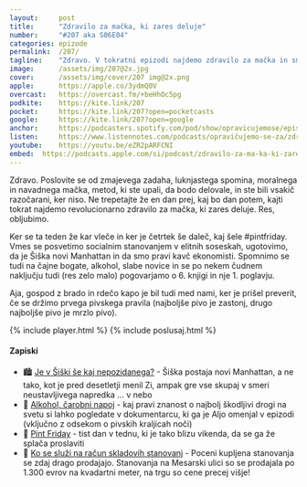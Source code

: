 ```yaml
---
layout: 	post
title:  	"Zdravilo za mačka, ki zares deluje"
number: 	"#207 aka S06E04"
categories:	epizode
permalink:	/207/
tagline: 	"Zdravo. V tokratni epizodi najdemo zdravilo za mačka in smo spet kavč strokovnjaki, tokrat za ekonomijo. Z nami je bil gospod z brado in rdečo kapo, ker je prišel preverit, če se držimo prvega pivskega pravila."
image:		/assets/img/207@2x.jpg
cover:		/assets/img/cover/207 img@2x.png
apple:		https://apple.co/3ydmQ0V
overcast:	https://overcast.fm/+beHhOc5pg
podkite:	https://kite.link/207
pocket:		https://kite.link/207?open=pocketcasts
google:		https://kite.link/207?open=google
anchor:		https://podcasters.spotify.com/pod/show/opravicujemose/episodes/Zdravilo-za-maka--ki-res-deluje-e2jimj0
listen:		https://www.listennotes.com/podcasts/opravičujemo-se-za/zdravilo-za-mačka-ki-res-emwdGvq2DU-/embed/
youtube:	https://youtu.be/eZR2pARFCNI
embed:	https://podcasts.apple.com/si/podcast/zdravilo-za-ma-ka-ki-zares-deluje/id1514750013?i=1000655364210
---
```


Zdravo. Poslovite se od zmajevega zadaha, luknjastega spomina, moralnega in navadnega mačka, metod, ki ste upali, da bodo delovale, in ste bili vsakič razočarani, ker niso. Ne trepetajte že en dan prej, kaj bo dan potem, kajti tokrat najdemo revolucionarno zdravilo za mačka, ki zares deluje. Res, obljubimo. 

Ker se ta teden že kar vleče in ker je četrtek še daleč, kaj šele #pintfriday. Vmes se posvetimo socialnim stanovanjem v elitnih soseskah, ugotovimo, da je Šiška novi Manhattan in da smo pravi kavč ekonomisti. Spomnimo se tudi na čajne bogate, alkohol, slabe novice in se po nekem čudnem naključju tudi (res zelo malo) pogovarjamo o 6. knjigi in nje 1. poglavju. 

Aja, gospod z brado in rdečo kapo je bil tudi med nami, ker je prišel preverit, če se držimo prvega pivskega pravila (najboljše pivo je zastonj, drugo najboljše pivo je mrzlo pivo). 

{% include player.html %}
{% include poslusaj.html %}

<!--break-->

#### Zapiski

- 🏙️ [Je v Šiški še kaj nepozidanega?](https://www.metropolitan.si/novice/slovenija/siska-ljubljana-nova-stanovanja-gradnja/) - Šiška postaja novi Manhattan, a ne tako, kot je pred desetletji menil Zi, ampak gre vse skupaj v smeri neustavljivega napredka ... v nebo
- 🍻 [Alkohol, čarobni napoj](https://www.youtube.com/watch?v=tw8-oNu3Du0) - kaj pravi znanost o najbolj škodljivi drogi na svetu si lahko pogledate v dokumentarcu, ki ga je Aljo omenjal v epizodi (vključno z odsekom o pivskih kraljicah noči)
- 🍺 [Pint Friday](https://twitter.com/hashtag/pintfriday) - tist dan v tednu, ki je tako blizu vikenda, da se ga že splača proslaviti 
- 💸 [Ko se služi na račun skladovih stanovanj](https://www.rtvslo.si/gospodarstvo/ko-se-sluzi-na-racun-skladovih-stanovanj/205731) - Poceni kupljena stanovanja se zdaj drago prodajajo. Stanovanja na Mesarski ulici so se prodajala po 1.300 evrov na kvadartni meter, na trgu so cene precej višje! 